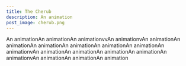```yaml
---
title: The Cherub
description: An animation
post_image: cherub.png
---
```

An animationAn animationAn animationvvAn animationvAn animationAn animationAn animationAn animationAn animationAn animationAn animationvAn animationAn animationAn animationAn animationAn animationvAn animationAn animationAn animation